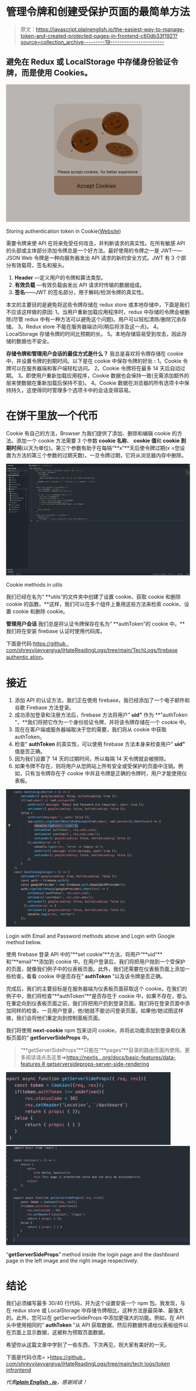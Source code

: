 # 管理令牌和创建受保护页面的最简单方法

> 原文：<https://javascript.plainenglish.io/the-easiest-way-to-manage-token-and-created-protected-pages-in-frontend-c60db33f1921?source=collection_archive---------19----------------------->

## 避免在 Redux 或 LocalStorage 中存储身份验证令牌，而是使用 Cookies。

![](img/5f9874e785c24b24f4d80cba972348d5.png)

Storing authentication token in Cookie([Website](http://ihatereading.in/creativity))

需要令牌来使 API 在将来免受任何攻击，并判断请求的真实性。在所有敏感 API 的头部或主体部分添加令牌总是一个好方法。最好使用的令牌之一是 JWT——JSON Web 令牌是一种向服务器发出 API 请求的新的安全方式。JWT 有 3 个部分有效载荷，签名和报头。

1.  **Header** —定义用户的令牌和算法类型。
2.  **有效负载** —有效负载由发出 API 请求时传输的数据组成。
3.  **签名**——JWT 的签名部分，用于解码/检测令牌的真实性。

本文的主要目的是避免将这些令牌存储在 redux store 或本地存储中，下面是我们不应该这样做的原因:
1。当用户重新加载应用程序时，redux 中存储的令牌会被删除(尽管 redux 中有一种方法可以避免这个问题)。用户可以轻松清除/删除冗余存储。
3。Redux store 不能在服务器端访问(稍后将涉及这一点)。
4。LocalStorage 存储令牌的时间比预期的长。
5。本地存储容易受到攻击，因此存储的数据也不安全。

**存储令牌和管理用户会话的最佳方式是什么？** 我总是喜欢将令牌存储在 cookie 中，并设置令牌的到期时间。以下是在 cookie 中保存令牌的好处 **:**
1。Cookie 令牌可以在服务器端和客户端轻松访问。
2。Cookie 令牌将在最多 14 天后自动过期。
3。即使用户重新加载应用程序，Cookie 数据也会保持一致(无需添加额外的层来使数据在重新加载后保持不变)。
4。Cookie 数据在浏览器的所有选项卡中保持持久，这使得同时管理多个选项卡中的会话变得容易。

# **在饼干里放一个代币**

Cookie 有自己的方法，Browser 为我们提供了添加、删除和编辑 cookie 的方法。添加一个 cookie 方法需要 3 个参数 **cookie 名称**、 **cookie 值**和 **cookie 到期时间**(以天为单位)。第三个参数有助于在每隔“**x”**天后使令牌过期(x =您设置为方法的第三个参数的过期天数)，一旦令牌过期，它将从浏览器内存中删除。

![](img/6312b83afe5fe1e270214213d19cf97a.png)

Cookie methods in utils

我们已经在名为“ **utils”的文件夹中创建了设置 cookie、获取 cookie 和删除 cookie 的函数。**这样，我们可以在多个组件上重用这些方法来检索 cookie、设置 cookie 和删除 cookie。

**管理用户会话**
我们总是将认证令牌保存在名为“ **authToken”的 cookie 中。**我们将在安装 firebase 认证时使用代码库。

下面是代码:[https://github . com/shreyvijayvargiya/iHateReadingLogs/tree/main/TechLogs/firebase authentic ation](https://github.com/shreyvijayvargiya/iHateReadingLogs/tree/main/TechLogs/FirebaseAuthentication)。

# **接近**

1.  添加 API 的认证方法，我们正在使用 firebase，我已经添加了一个电子邮件和谷歌 Firebase 方法登录。
2.  成功添加登录和注册方法后，firebase 方法将用户" **uid"** 作为 **"authToken "，**我们将把它作为一个身份验证令牌，并将该令牌存储在一个 cookie 中。
3.  现在在客户端或服务器端取决于您的需要，我们将从 cookie 中获取 authToken。
4.  检查" **authToken** 的真实性，可以使用 firebase 方法本身来检查用户" **uid"** 值是否正确。
5.  因为我们设置了 14 天的过期时间，所以每隔 14 天令牌就会被擦除。
6.  如果令牌不存在，则将用户从您网站上所有安全或受保护的页面中注销。例如，只有当令牌存在于 cookie 中并且令牌是正确的令牌时，用户才能使用仪表板。

![](img/eec7a3af42ad132084b20797e790ee7d.png)

Login with Email and Password methods above and Login with Google method below.

使用 firebase 登录 API 中的“**set cookie”**方法，将用户“**uid”**和“**email”**添加到 cookie 中。在用户登录后，我们将把用户抛到一个受保护的页面，就像我们例子中的仪表板页面。此外，我们还需要在仪表板页面上添加一些检查，看看 cookie 中是否存在“ **authToken** ”以及该令牌是否正确。

完成后，我们的主要目标是在服务器端为仪表板页面获取这个 cookie。在我们的例子中，我们将检查“**authToken”**是否存在于 cookie 中，如果不存在，那么在重定向到仪表板页面之前，我们将把用户扔到登录页面。我们将在登录页面中添加同样的检查。一旦用户登录，他/她就不能访问登录页面，如果他/她试图这样做，我们会将他们重定向到控制面板页面。

我们将使用 **next-cookie** npm 包来访问 cookie，并将此功能添加到登录和仪表板页面的“ **getServerSideProps** 中。

> “**getServerSideProps”**只能在“**pages”**目录的路由页面内使用。更多阅读请点击这里=>[https://nextjs . org/docs/basic-features/data-features # getserversideprops-server-side-rendering](https://nextjs.org/docs/basic-features/data-fetching#getserversideprops-server-side-rendering)

![](img/4055a28316004d650e38a09d1a8e3ad1.png)![](img/e454d3a81c13805f03eec2581da40449.png)

“**getServerSideProps**” method inside the login page and the dashboard page in the left image and the right image respectively.

# **结论**

我们必须编写最多 30/40 行代码，并为这个设置安装一个 npm 包。我发现，与在 redux store 或 LocalStorage 中存储令牌相比，这种方法是最简单、最强大的。此外，您可以在 getServerSideProps 中添加更强大的功能。例如，在 API 头中使用相同的“ **authToken** ”从 API 获取数据，然后将数据传递给仪表板组件以在页面上显示数据，这被称为预取页面数据。

希望你从这篇文章中学到了一些东西，下次再见，祝大家有美好的一天。

下面是代码仓库= >[https://github . com/shreyvijayvargiya/iHateReadingLogs/tree/main/tech logs/token infrontend](https://github.com/shreyvijayvargiya/iHateReadingLogs/tree/main/TechLogs/TokenInFrontend)

*代表*[***plain English . io***](https://plainenglish.io/)*，感谢阅读！*